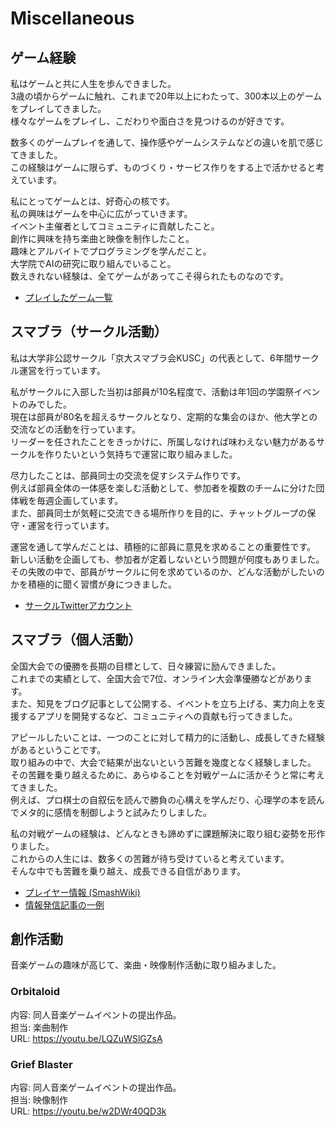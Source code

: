 # Miscellaneous

## ゲーム経験
私はゲームと共に人生を歩んできました。  
3歳の頃からゲームに触れ、これまで20年以上にわたって、300本以上のゲームをプレイしてきました。  
様々なゲームをプレイし、こだわりや面白さを見つけるのが好きです。  

数多くのゲームプレイを通して、操作感やゲームシステムなどの違いを肌で感じてきました。  
この経験はゲームに限らず、ものづくり・サービス作りをする上で活かせると考えています。

私にとってゲームとは、好奇心の核です。  
私の興味はゲームを中心に広がっていきます。  
イベント主催者としてコミュニティに貢献したこと。  
創作に興味を持ち楽曲と映像を制作したこと。  
趣味とアルバイトでプログラミングを学んだこと。  
大学院でAIの研究に取り組んでいること。  
数えきれない経験は、全てゲームがあってこそ得られたものなのです。

- [プレイしたゲーム一覧](https://super-gazelle-576.notion.site/89913c398cc94c8ebe41e064a3839018?v=e12d7ab2522c455aa4d65441b2f439ef)

## スマブラ（サークル活動）
私は大学非公認サークル「京大スマブラ会KUSC」の代表として、6年間サークル運営を行っています。  

私がサークルに入部した当初は部員が10名程度で、活動は年1回の学園祭イベントのみでした。  
現在は部員が80名を超えるサークルとなり、定期的な集会のほか、他大学との交流などの活動を行っています。  
リーダーを任されたことをきっかけに、所属しなければ味わえない魅力があるサークルを作りたいという気持ちで運営に取り組みました。

尽力したことは、部員同士の交流を促すシステム作りです。  
例えば部員全体の一体感を楽しむ活動として、参加者を複数のチームに分けた団体戦を毎週企画しています。  
また、部員同士が気軽に交流できる場所作りを目的に、チャットグループの保守・運営を行っています。

運営を通して学んだことは、積極的に部員に意見を求めることの重要性です。  
新しい活動を企画しても、参加者が定着しないという問題が何度もありました。  
その失敗の中で、部員がサークルに何を求めているのか、どんな活動がしたいのかを積極的に聞く習慣が身につきました。

- [サークルTwitterアカウント](https://twitter.com/KUSC_)

## スマブラ（個人活動）
全国大会での優勝を長期の目標として、日々練習に励んできました。  
これまでの実績として、全国大会で7位、オンライン大会準優勝などがあります。  
また、知見をブログ記事として公開する、イベントを立ち上げる、実力向上を支援するアプリを開発するなど、コミュニティへの貢献も行ってきました。

アピールしたいことは、一つのことに対して精力的に活動し、成長してきた経験があるということです。  
取り組みの中で、大会で結果が出ないという苦難を幾度となく経験しました。  
その苦難を乗り越えるために、あらゆることを対戦ゲームに活かそうと常に考えてきました。  
例えば、プロ棋士の自叙伝を読んで勝負の心構えを学んだり、心理学の本を読んでメタ的に感情を制御しようと試みたりしました。

私の対戦ゲームの経験は、どんなときも諦めずに課題解決に取り組む姿勢を形作りました。  
これからの人生には、数多くの苦難が待ち受けていると考えています。  
そんな中でも苦難を乗り越え、成長できる自信があります。

- [プレイヤー情報 (SmashWiki)](https://www.ssbwiki.com/Smasher:Chart-yatsu)
- [情報発信記事の一例](https://kusmashcircle.hatenablog.com/entry/2021/11/30/190816)

## 創作活動
音楽ゲームの趣味が高じて、楽曲・映像制作活動に取り組みました。

### Orbitaloid  
内容: 同人音楽ゲームイベントの提出作品。  
担当: 楽曲制作  
URL: https://youtu.be/LQZuWSlGZsA 

### Grief Blaster  
内容: 同人音楽ゲームイベントの提出作品。  
担当: 映像制作   
URL: https://youtu.be/w2DWr40QD3k

